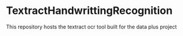 # TextractHandwrittingRecognition
This repository hosts the textract ocr tool built for the data plus project
